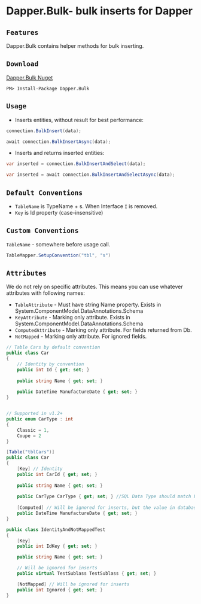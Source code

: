 Dapper.Bulk- bulk inserts for Dapper
===========================================

`Features` 
--------
Dapper.Bulk contains helper methods for bulk inserting.

`Download`
--------
<a href="https://www.nuget.org/packages/Dapper.Bulk/" target="_blank">Dapper.Bulk Nuget</a>
```
PM> Install-Package Dapper.Bulk
```

`Usage` 
-------

* Inserts entities, without result for best performance:

```csharp
connection.BulkInsert(data);
```

```csharp
await connection.BulkInsertAsync(data);
```

* Inserts and returns inserted entities:

```csharp
var inserted = connection.BulkInsertAndSelect(data);
```

```csharp
var inserted = await connection.BulkInsertAndSelectAsync(data);
```

`Default Conventions` 
-------

* `TableName` is TypeName + s. When Interface `I` is removed.
* `Key` is Id property (case-insensitive)

`Custom Conventions` 
-------

`TableName` - somewhere before usage call.

```csharp
TableMapper.SetupConvention("tbl", "s")
```

`Attributes` 
-------

We do not rely on specific attributes. This means you can use whatever attributes with following names:
 
* `TableAttribute` - Must have string Name property. Exists in System.ComponentModel.DataAnnotations.Schema
* `KeyAttribute` - Marking only attribute. Exists in System.ComponentModel.DataAnnotations.Schema
* `ComputedAttribute`  - Marking only attribute. For fields returned from Db.
* `NotMapped`  - Marking only attribute. For ignored fields.

```csharp
// Table Cars by default convention 
public class Car
{
    // Identity by convention
    public int Id { get; set; }
    
    public string Name { get; set; }
	
    public DateTime ManufactureDate { get; set; }
}
```

```csharp

// Supported in v1.2+
public enum CarType : int
{
    Classic = 1,
    Coupe = 2
}

[Table("tblCars")]
public class Car
{
    [Key] // Identity
    public int CarId { get; set; }
    
    public string Name { get; set; }
	
    public CarType CarType { get; set; } //SQL Data Type should match Enum type
	
    [Computed] // Will be ignored for inserts, but the value in database after insert will be returned
    public DateTime ManufactureDate { get; set; }
}
```

```csharp
public class IdentityAndNotMappedTest
{
    [Key]
    public int IdKey { get; set; }

    public string Name { get; set; }

	// Will be ignored for inserts
    public virtual TestSublass TestSublass { get; set; }

    [NotMapped] // Will be ignored for inserts
    public int Ignored { get; set; }
}
```